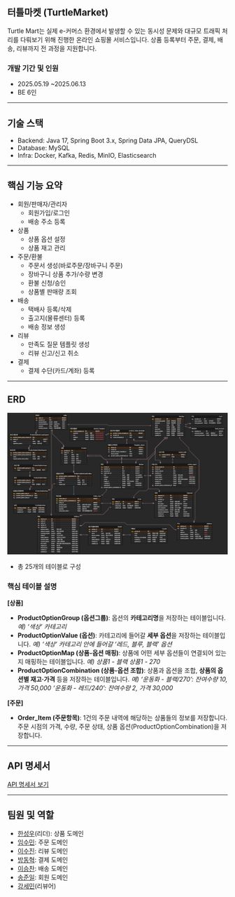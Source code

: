 ## 터틀마켓 (TurtleMarket)
Turtle Mart는 실제 e-커머스 환경에서 발생할 수 있는 동시성 문제와 대규모 트래픽 처리를 다뤄보기 위해 진행한 온라인 쇼핑몰 서비스입니다.
상품 등록부터 주문, 결제, 배송, 리뷰까지 전 과정을 지원합니다.

### 개발 기간 및 인원
- 2025.05.19 ~2025.06.13
- BE 6인

----
## 기술 스택
- Backend: Java 17, Spring Boot 3.x, Spring Data JPA, QueryDSL
- Database: MySQL
- Infra: Docker, Kafka, Redis, MinIO, Elasticsearch
---
## 핵심 기능 요약
- 회원/판매자/관리자
  - 회원가입/로그인
  - 배송 주소 등록
- 상품
  - 상품 옵션 설정
  - 상품 재고 관리
- 주문/환불
  - 주문서 생성(바로주문/장바구니 주문)
  - 장바구니 상품 추가/수량 변경
  - 환불 신청/승인
  - 상품별 판매량 조회
- 배송
  - 택배사 등록/삭제
  - 출고지(물류센터) 등록
  - 배송 정보 생성
- 리뷰
    - 만족도 질문 템플릿 생성
    - 리뷰 신고/신고 취소
- 결제
    - 결제 수단(카드/계좌) 등록
---
## ERD
![ERD_TURTLE.png](ERD_TURTLE.png)
- 총 25개의 테이블로 구성
### 핵심 테이블 설명
**[상품]**
- **ProductOptionGroup (옵션그룹)**: 옵션의 **카테고리명**을 저장하는 테이블입니다.
  *예) ‘색상’ 카테고리*
- **ProductOptionValue (옵션)**: 카테고리에 들어갈 **세부 옵션**을 저장하는 테이블입니다.
  *예) ‘색상’ 카테고리 안에 들어갈 ‘레드, 블루, 블랙’ 옵션*
- **ProductOptionMap (상품-옵션 매핑)**: 상품에 어떤 세부 옵션들이 연결되어 있는지 매핑하는 테이블입니다.
  *예)* *상품1 - 블랙
  상품1 - 270*
- **ProductOptionCombination (상품-옵션 조합)**: 상품과 옵션을 조합, **상품의 옵션별 재고·가격** 등을 저장하는 테이블입니다.
  *예) ‘운동화 - 블랙/270’: 잔여수량 10, 가격 50,000
  ‘운동화 - 레드/240’: 잔여수량 2, 가격 30,000*

**[주문]**
- **Order_Item (주문항목)**: 1건의 주문 내역에 해당하는 상품들의 정보를 저장합니다. 주문 시점의 가격, 수량, 주문 상태, 상품 옵션(ProductOptionCombination)을 저장합니다.

---
## API 명세서
[API 명세서 보기](https://docs.google.com/spreadsheets/d/1G0KLbiotahvpXxDXf4sUeHTZF8LhHiuqZHQouE-zzNk/edit?gid=2043215687#gid=2043215687)

---
## 팀원 및 역할
- [한성우](https://github.com/hajoo0322)(리더): 상품 도메인
- [임수민](https://github.com/sumin9926): 주문 도메인
- [이수진](https://github.com/jin18302): 리뷰 도메인
- [방동혁](https://github.com/HappyBeny): 결제 도메인
- [이승찬](https://github.com/tmdcksdl): 배송 도메인
- [송준일](https://github.com/thdwnsdlf61): 회원 도메인
- [강세민](https://github.com/KangSemin)(리뷰어)